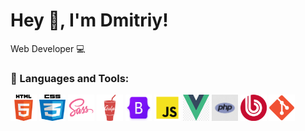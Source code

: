 # Hey 👋, I'm Dmitriy!

Web Developer 💻

### 🔨 Languages and Tools:

<img src="/img/html.png" width="42px" height="42px" alt="js_icon">
<img src="/img/css.png" width="42px" height="42px" alt="js_icon">
<img src="/img/sass.png" width="42px" height="42px" alt="js_icon">
<img src="/img/gulp.png" width="42px" height="42px" alt="js_icon">
<img src="/img/bootstrap.png" width="42px" height="42px" alt="js_icon">
<img src="/img/js.png" width="42px" height="42px" alt="js_icon">
<img src="/img/vue.png" width="42px" height="42px" alt="js_icon">
<img src="/img/php.jpg" width="42px" height="42px" alt="js_icon">
<img src="/img/bitrix.png" width="42px" height="42px" alt="js_icon">
<img src="/img/git.png" width="42px" height="42px" alt="js_icon">
<br>
